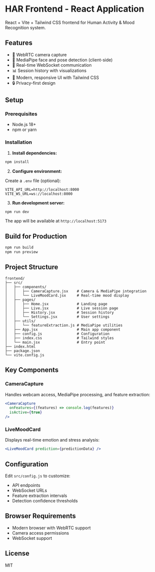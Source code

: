 # HAR Frontend - React Application

React + Vite + Tailwind CSS frontend for Human Activity & Mood Recognition system.

## Features

- 🎥 WebRTC camera capture
- 🧠 MediaPipe face and pose detection (client-side)
- 🔌 Real-time WebSocket communication
- 📊 Session history with visualizations
- 🎨 Modern, responsive UI with Tailwind CSS
- 🔒 Privacy-first design

## Setup

### Prerequisites

- Node.js 18+
- npm or yarn

### Installation

1. **Install dependencies:**

```bash
npm install
```

2. **Configure environment:**

Create a `.env` file (optional):

```env
VITE_API_URL=http://localhost:8000
VITE_WS_URL=ws://localhost:8000
```

3. **Run development server:**

```bash
npm run dev
```

The app will be available at `http://localhost:5173`

## Build for Production

```bash
npm run build
npm run preview
```

## Project Structure

```
frontend/
├── src/
│   ├── components/
│   │   ├── CameraCapture.jsx    # Camera & MediaPipe integration
│   │   └── LiveMoodCard.jsx     # Real-time mood display
│   ├── pages/
│   │   ├── Home.jsx             # Landing page
│   │   ├── Live.jsx             # Live session page
│   │   ├── History.jsx          # Session history
│   │   └── Settings.jsx         # User settings
│   ├── utils/
│   │   └── featureExtraction.js # MediaPipe utilities
│   ├── App.jsx                  # Main app component
│   ├── config.js                # Configuration
│   ├── index.css                # Tailwind styles
│   └── main.jsx                 # Entry point
├── index.html
├── package.json
└── vite.config.js
```

## Key Components

### CameraCapture

Handles webcam access, MediaPipe processing, and feature extraction:

```jsx
<CameraCapture 
  onFeatures={(features) => console.log(features)}
  isActive={true}
/>
```

### LiveMoodCard

Displays real-time emotion and stress analysis:

```jsx
<LiveMoodCard prediction={predictionData} />
```

## Configuration

Edit `src/config.js` to customize:

- API endpoints
- WebSocket URLs
- Feature extraction intervals
- Detection confidence thresholds

## Browser Requirements

- Modern browser with WebRTC support
- Camera access permissions
- WebSocket support

## License

MIT

